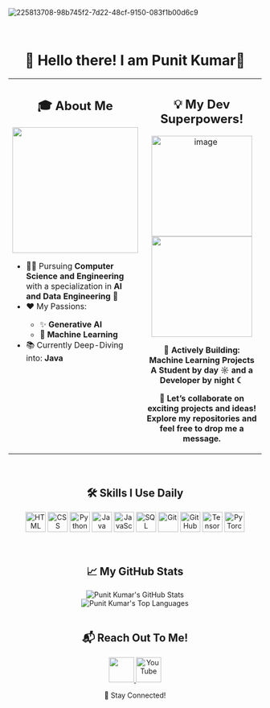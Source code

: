 ![225813708-98b745f2-7d22-48cf-9150-083f1b00d6c9](https://github.com/user-attachments/assets/7383331d-d120-4da8-be22-5a8630639b4e)


<br>

<div align="center">
  <h1>👋 Hello there! I am Punit Kumar🌟</h1>
</div>

<table width="100%">
  <tr>
    <td width="50%" valign="top">
      <h2 align="center">🎓 About Me</h2>
      <img src="https://github.com/user-attachments/assets/48f24198-8cf4-4171-8572-e7ca3c3cb511" width="250">
      <ul>
        <li>👨‍🎓 Pursuing <b>Computer Science and Engineering</b> with a specialization in <b>AI and Data Engineering</b> 👑</li>
        <li>❤️ My Passions:</li>
          <ul>
            <li>✨ <b>Generative AI</b></li>
            <li>🧠 <b>Machine Learning</b></li>
          </ul>
        <li>📚 Currently Deep-Diving into: <b>Java</b></li>
      </ul>
    </td>
    <td width="50%" valign="top" align="center">
      <h2 align="center">💡 My Dev Superpowers!</h2>
      <p>
        <img width="200" height="200" alt="image" src="https://github.com/user-attachments/assets/1f21c468-c6a6-4531-b98a-cb4efa9cc507" />
        <img width = "200" src="https://github.com/user-attachments/assets/622bd287-7d91-4777-9e62-ca00733e7568">
      </p>
      <p>
        <b>🔨 Actively Building: <b>Machine Learning Projects</b>
        A Student by day ☼ and a Developer by night ☾
      </p>
      <p>
        🌟 Let’s collaborate on exciting projects and ideas! <br>
        Explore my repositories and feel free to drop me a message.
      </p>
    </td>
  </tr>
</table>

<br>

<div align="center">
  <h2>🛠️ Skills I Use Daily</h2>
  <p>
    <img src="https://cdn.jsdelivr.net/gh/devicons/devicon/icons/html5/html5-original.svg" alt="HTML" width="40" height="40"/>
    <img src="https://cdn.jsdelivr.net/gh/devicons/devicon/icons/css3/css3-original.svg" alt="CSS" width="40" height="40"/>
    <img src="https://cdn.jsdelivr.net/gh/devicons/devicon/icons/python/python-original.svg" alt="Python" width="40" height="40"/>
    <img src="https://cdn.jsdelivr.net/gh/devicons/devicon/icons/java/java-original.svg" alt="Java" width="40" height="40"/>
    <img src="https://cdn.jsdelivr.net/gh/devicons/devicon/icons/javascript/javascript-original.svg" alt="JavaScript" width="40" height="40"/>
    <img src="https://cdn.jsdelivr.net/gh/devicons/devicon/icons/mysql/mysql-original.svg" alt="SQL" width="40" height="40"/>
    <img src="https://cdn.jsdelivr.net/gh/devicons/devicon/icons/git/git-original.svg" alt="Git" width="40" height="40"/>
    <img src="https://cdn.jsdelivr.net/gh/devicons/devicon/icons/github/github-original.svg" alt="GitHub" width="40" height="40"/>
    <img src="https://cdn.jsdelivr.net/gh/devicons/devicon/icons/tensorflow/tensorflow-original.svg" alt="TensorFlow" width="40" height="40"/>
    <img src="https://cdn.jsdelivr.net/gh/devicons/devicon/icons/pytorch/pytorch-original.svg" alt="PyTorch" width="40" height="40"/>
  </p>
</div>

<br>

<div align="center">
  <h2>📈 My GitHub Stats</h2>
  <img src="https://github-readme-stats.vercel.app/api?username=punitkumar4871&show_icons=true&theme=dark&include_all_commits=true&count_private=true&hide_title=true&hide_border=true" alt="Punit Kumar's GitHub Stats"/>
  <br>
  <img src="https://github-readme-stats.vercel.app/api/top-langs/?username=punitkumar4871&layout=compact&theme=dark&hide_title=false&hide_border=true" alt="Punit Kumar's Top Languages"/>
</div>

<br>

<div align="center">
  <h2>📬 Reach Out To Me!</h2>
  <p>
    <a href="https://linkedin.com/in/punitkumar4871" target="_blank">
          <img src="https://github.com/user-attachments/assets/6bfb9f32-fde4-4da0-bbd2-79d204120f60" width="50">
    </a>
    <a href="https://www.youtube.com/your_youtube_channel" target="_blank">
      <img src="https://github.com/user-attachments/assets/fcefde34-4f52-4da2-b77e-1a56c89409b4" alt="YouTube" width="50"/>
    </a>

  </p>
</div>

<div align="center">
  🚀 Stay Connected!
</div>
